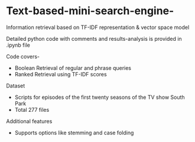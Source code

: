 # Text-based-mini-search-engine-
Information retrieval based on TF-IDF representation &amp; vector space model 

Detailed python code with comments and results-analysis is provided in .ipynb file

Code covers- 
- Boolean Retrieval of regular and phrase queries 
- Ranked Retrieval using TF-IDF scores 

Dataset
- Scripts for episodes of the first twenty seasons of the TV show South Park 
- Total 277 files 

Additional features
- Supports options like stemming and case folding 

